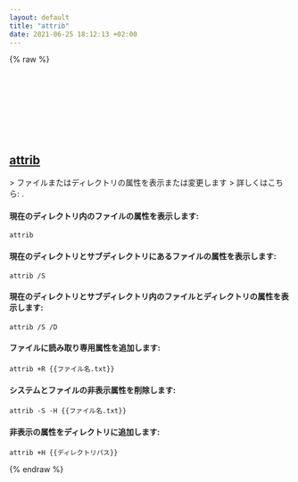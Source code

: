 ```yaml
---
layout: default
title: "attrib"
date: 2021-06-25 18:12:13 +02:00
---
```

{% raw %}
<h2 id="attrib">
  <a href="/ja/windows/attrib.html">attrib</a> <a href="#attrib"><svg class="icon">
    <use href="/assets/images/unicode_sprite.svg#link" />
  </svg></a>
</h2>
> ファイルまたはディレクトリの属性を表示または変更します
> 詳しくはこちら: <https://docs.microsoft.com/windows-server/administration/windows-commands/attrib>.

#### 現在のディレクトリ内のファイルの属性を表示します:
```shell
attrib
```
#### 現在のディレクトリとサブディレクトリにあるファイルの属性を表示します:
```shell
attrib /S
```
#### 現在のディレクトリとサブディレクトリ内のファイルとディレクトリの属性を表示します:
```shell
attrib /S /D
```
#### ファイルに読み取り専用属性を追加します:
```shell
attrib +R {{ファイル名.txt}}
```
#### システムとファイルの非表示属性を削除します:
```shell
attrib -S -H {{ファイル名.txt}}
```
#### 非表示の属性をディレクトリに追加します:
```shell
attrib +H {{ディレクトリパス}}
```
{% endraw %}